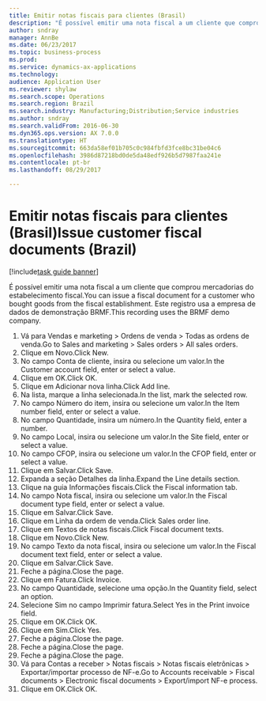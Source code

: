 ```yaml
--- 
title: Emitir notas fiscais para clientes (Brasil)
description: "É possível emitir uma nota fiscal a um cliente que comprou mercadorias do estabelecimento fiscal."
author: sndray
manager: AnnBe
ms.date: 06/23/2017
ms.topic: business-process
ms.prod: 
ms.service: dynamics-ax-applications
ms.technology: 
audience: Application User
ms.reviewer: shylaw
ms.search.scope: Operations
ms.search.region: Brazil
ms.search.industry: Manufacturing;Distribution;Service industries
ms.author: sndray
ms.search.validFrom: 2016-06-30
ms.dyn365.ops.version: AX 7.0.0
ms.translationtype: HT
ms.sourcegitcommit: 663da58ef01b705c0c984fbfd3fce8bc31be04c6
ms.openlocfilehash: 3986d87218bd0de5da48edf926b5d7987faa241e
ms.contentlocale: pt-br
ms.lasthandoff: 08/29/2017

---
```

# <a name="issue-customer-fiscal-documents-brazil"></a><span data-ttu-id="ddcba-103">Emitir notas fiscais para clientes (Brasil)</span><span class="sxs-lookup"><span data-stu-id="ddcba-103">Issue customer fiscal documents (Brazil)</span></span>

[!include[task guide banner](../../includes/task-guide-banner.md)]

<span data-ttu-id="ddcba-104">É possível emitir uma nota fiscal a um cliente que comprou mercadorias do estabelecimento fiscal.</span><span class="sxs-lookup"><span data-stu-id="ddcba-104">You can issue a fiscal document for a customer who bought goods from the fiscal establishment.</span></span> <span data-ttu-id="ddcba-105">Este registro usa a empresa de dados de demonstração BRMF.</span><span class="sxs-lookup"><span data-stu-id="ddcba-105">This recording uses the BRMF demo company.</span></span>

1. <span data-ttu-id="ddcba-106">Vá para Vendas e marketing > Ordens de venda > Todas as ordens de venda.</span><span class="sxs-lookup"><span data-stu-id="ddcba-106">Go to Sales and marketing > Sales orders > All sales orders.</span></span>
2. <span data-ttu-id="ddcba-107">Clique em Novo.</span><span class="sxs-lookup"><span data-stu-id="ddcba-107">Click New.</span></span>
3. <span data-ttu-id="ddcba-108">No campo Conta de cliente, insira ou selecione um valor.</span><span class="sxs-lookup"><span data-stu-id="ddcba-108">In the Customer account field, enter or select a value.</span></span>
4. <span data-ttu-id="ddcba-109">Clique em OK.</span><span class="sxs-lookup"><span data-stu-id="ddcba-109">Click OK.</span></span>
5. <span data-ttu-id="ddcba-110">Clique em Adicionar nova linha.</span><span class="sxs-lookup"><span data-stu-id="ddcba-110">Click Add line.</span></span>
6. <span data-ttu-id="ddcba-111">Na lista, marque a linha selecionada.</span><span class="sxs-lookup"><span data-stu-id="ddcba-111">In the list, mark the selected row.</span></span>
7. <span data-ttu-id="ddcba-112">No campo Número do item, insira ou selecione um valor.</span><span class="sxs-lookup"><span data-stu-id="ddcba-112">In the Item number field, enter or select a value.</span></span>
8. <span data-ttu-id="ddcba-113">No campo Quantidade, insira um número.</span><span class="sxs-lookup"><span data-stu-id="ddcba-113">In the Quantity field, enter a number.</span></span>
9. <span data-ttu-id="ddcba-114">No campo Local, insira ou selecione um valor.</span><span class="sxs-lookup"><span data-stu-id="ddcba-114">In the Site field, enter or select a value.</span></span>
10. <span data-ttu-id="ddcba-115">No campo CFOP, insira ou selecione um valor.</span><span class="sxs-lookup"><span data-stu-id="ddcba-115">In the CFOP field, enter or select a value.</span></span>
11. <span data-ttu-id="ddcba-116">Clique em Salvar.</span><span class="sxs-lookup"><span data-stu-id="ddcba-116">Click Save.</span></span>
12. <span data-ttu-id="ddcba-117">Expanda a seção Detalhes da linha.</span><span class="sxs-lookup"><span data-stu-id="ddcba-117">Expand the Line details section.</span></span>
13. <span data-ttu-id="ddcba-118">Clique na guia Informações fiscais.</span><span class="sxs-lookup"><span data-stu-id="ddcba-118">Click the Fiscal information tab.</span></span>
14. <span data-ttu-id="ddcba-119">No campo Nota fiscal, insira ou selecione um valor.</span><span class="sxs-lookup"><span data-stu-id="ddcba-119">In the Fiscal document type field, enter or select a value.</span></span>
15. <span data-ttu-id="ddcba-120">Clique em Salvar.</span><span class="sxs-lookup"><span data-stu-id="ddcba-120">Click Save.</span></span>
16. <span data-ttu-id="ddcba-121">Clique em Linha da ordem de venda.</span><span class="sxs-lookup"><span data-stu-id="ddcba-121">Click Sales order line.</span></span>
17. <span data-ttu-id="ddcba-122">Clique em Textos de notas fiscais.</span><span class="sxs-lookup"><span data-stu-id="ddcba-122">Click Fiscal document texts.</span></span>
18. <span data-ttu-id="ddcba-123">Clique em Novo.</span><span class="sxs-lookup"><span data-stu-id="ddcba-123">Click New.</span></span>
19. <span data-ttu-id="ddcba-124">No campo Texto da nota fiscal, insira ou selecione um valor.</span><span class="sxs-lookup"><span data-stu-id="ddcba-124">In the Fiscal document text field, enter or select a value.</span></span>
20. <span data-ttu-id="ddcba-125">Clique em Salvar.</span><span class="sxs-lookup"><span data-stu-id="ddcba-125">Click Save.</span></span>
21. <span data-ttu-id="ddcba-126">Feche a página.</span><span class="sxs-lookup"><span data-stu-id="ddcba-126">Close the page.</span></span>
22. <span data-ttu-id="ddcba-127">Clique em Fatura.</span><span class="sxs-lookup"><span data-stu-id="ddcba-127">Click Invoice.</span></span>
23. <span data-ttu-id="ddcba-128">No campo Quantidade, selecione uma opção.</span><span class="sxs-lookup"><span data-stu-id="ddcba-128">In the Quantity field, select an option.</span></span>
24. <span data-ttu-id="ddcba-129">Selecione Sim no campo Imprimir fatura.</span><span class="sxs-lookup"><span data-stu-id="ddcba-129">Select Yes in the Print invoice field.</span></span>
25. <span data-ttu-id="ddcba-130">Clique em OK.</span><span class="sxs-lookup"><span data-stu-id="ddcba-130">Click OK.</span></span>
26. <span data-ttu-id="ddcba-131">Clique em Sim.</span><span class="sxs-lookup"><span data-stu-id="ddcba-131">Click Yes.</span></span>
27. <span data-ttu-id="ddcba-132">Feche a página.</span><span class="sxs-lookup"><span data-stu-id="ddcba-132">Close the page.</span></span>
28. <span data-ttu-id="ddcba-133">Feche a página.</span><span class="sxs-lookup"><span data-stu-id="ddcba-133">Close the page.</span></span>
29. <span data-ttu-id="ddcba-134">Feche a página.</span><span class="sxs-lookup"><span data-stu-id="ddcba-134">Close the page.</span></span>
30. <span data-ttu-id="ddcba-135">Vá para Contas a receber > Notas fiscais > Notas fiscais eletrônicas > Exportar/importar processo de NF-e.</span><span class="sxs-lookup"><span data-stu-id="ddcba-135">Go to Accounts receivable > Fiscal documents > Electronic fiscal documents > Export/import NF-e process.</span></span>
31. <span data-ttu-id="ddcba-136">Clique em OK.</span><span class="sxs-lookup"><span data-stu-id="ddcba-136">Click OK.</span></span>


